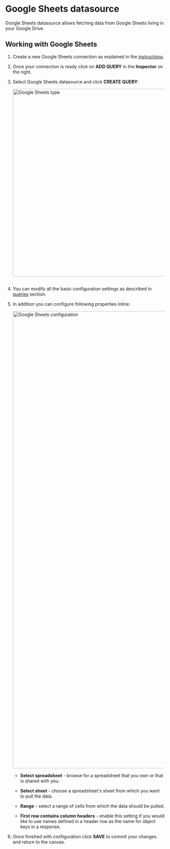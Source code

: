 # Google Sheets datasource

<p class="description">Google Sheets datasource allows fetching data from Google Sheets living in your Google Drive.</p>

## Working with Google Sheets

1. Create a new Google Sheets connection as explained in the [instructions](/toolpad/connecting-to-datasources/connections/#google-sheets).

1. Once your connection is ready click on **ADD QUERY** in the **Inspector** on the right.

1. Select Google Sheets datasource and click **CREATE QUERY**:

   <img src="/static/toolpad/docs/google-sheets/sheets-1.png" alt="Google Sheets type" width="590px" style="margin-bottom: 16px;" />

1. You can modify all the basic configuration settings as described in [queries](/toolpad/connecting-to-datasources/queries/) section.

1. In addition you can configure following properties inline:

   <img src="/static/toolpad/docs/google-sheets/sheets-2.png" alt="Google Sheets configuration" width="1438px" />

   - **Select spreadsheet** - browse for a spreadsheet that you own or that is shared with you.

   - **Select sheet** - choose a spreadsheet's sheet from which you want to pull the data.

   - **Range** - select a range of cells from which the data should be pulled.

   - **First row contains column headers** - enable this setting if you would like to use names defined in a header row as the name for object keys in a response.

1. Once finished with configuration click **SAVE** to commit your changes and return to the canvas.
